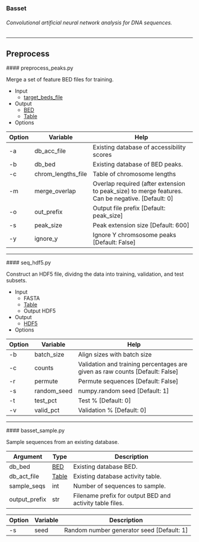 ### Basset
###### Convolutional artificial neural network analysis for DNA sequences.
--------------------------------------------------------------------------------
## Preprocess

<a name="preprocess_peaks.py"/>
#### preprocess_peaks.py

Merge a set of feature BED files for training.

- Input
  - [target_beds_file](../docs/file_specs.md#bed)
- Output
  - [BED](../docs/file_specs.md#bed)
  - [Table](../docs/file_specs.md#table)
- Options

| Option | Variable | Help |
| --- | --- | --- |
| -a | db_acc_file | Existing database of accessibility scores |
| -b | db_bed | Existing database of BED peaks. |
| -c |chrom_lengths_file | Table of chromosome lengths |
| -m | merge_overlap | Overlap required (after extension to peak_size) to merge features. Can be negative. [Default: 0] |
| -o | out_prefix | Output file prefix [Default: peak_size] |
| -s | peak_size | Peak extension size [Default: 600] |
| -y | ignore_y | Ignore Y chromsosome peaks [Default: False] |


--------------------------------------------------------------------------------
<a name="seq_hdf5.py"/>
#### seq_hdf5.py

Construct an HDF5 file, dividng the data into training, validation, and test subsets.

- Input
  - FASTA
  - [Table](../docs/file_specs.md#table)
  - Output HDF5
- Output
  - [HDF5](../docs/file_specs.md#hdf5)
- Options

| Option | Variable | Help |
| --- | --- | --- |
| -b | batch_size | Align sizes with batch size |
| -c | counts | Validation and training percentages are given as raw counts [Default: False] |
| -r | permute | Permute sequences [Default: False] |
| -s | random_seed | numpy.random seed [Default: 1] |
| -t | test_pct | Test % [Default: 0] |
| -v | valid_pct | Validation % [Default: 0] |


--------------------------------------------------------------------------------
<a name="basset_sample.py"/>
#### basset_sample.py

Sample sequences from an existing database.

| Argument | Type | Description |
| --- | --- | --- |
| db_bed | [BED](../docs/file_specs.md#bed) | Existing database BED. |
| db_act_file | [Table](../docs/file_specs.md#table) | Existing database activity table. |
| sample_seqs | int | Number of sequences to sample. |
| output_prefix | str | Filename prefix for output BED and activity table files. |

| Option | Variable | Description |
| --- | --- | --- |
| -s | seed | Random number generator seed [Default: 1] |
